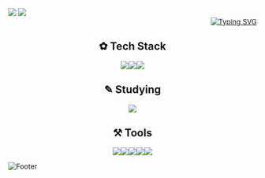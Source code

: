 
<img src="https://capsule-render.vercel.app/api?type=rounded&color=7BD1D2&height=100&width=1000&section=header&text=%E2%8A%B1My%20GitHub%20Profile%E2%8A%B0%20&fontSize=30&fontColor=FFFFFF&fontAlign=50" />


<img src="https://capsule-render.vercel.app/api?type=venom&color=ECEFF1&height=200&section=header&text=Hwang%20hye%20won&fontSize=70"/>

<div align="right">
<a href="https://git.io/typing-svg"><img src="https://readme-typing-svg.demolab.com?font=footlight MT light&pause=1000&random=false&width=435&lines=Hello,+World!" alt="Typing SVG" /></a>
</div>

<h2 align="center"> ✿ Tech Stack </h2>

<div align="center">
<img src="https://img.shields.io/badge/html5-91DDCF.svg?style=for-the-badge&logo=html5&logoColor=E34F26" /><img src="https://img.shields.io/badge/css3-F19ED2.svg?style=for-the-badge&logo=css3&logoColor=1572B6" /><img src="https://img.shields.io/badge/adobephotoshop-E8C5E5.svg?style=for-the-badge&logo=adobephotoshop&logoColor=31A8FF" />
</div>



<h2 align="center"> ✎ Studying  </h2>

<div align="center">
<img src="https://img.shields.io/badge/spring-F6F4EB.svg?style=for-the-badge&logo=spring&logoColor=1572B6" />
</div>


<h2 align="center"> ⚒ Tools  </h2>
<div align="center">
<img src="https://img.shields.io/badge/github-E0F7FA.svg?style=for-the-badge&logo=github&logoColor=181717" /><img src="https://img.shields.io/badge/eclipseide-D1C4E9.svg?style=for-the-badge&logo=eclipseide&logoColor=2C2255" /><img src="https://img.shields.io/badge/androidstudio-E0F2F1.svg?style=for-the-badge&logo=androidstudio&logoColor=3DDC84" /><img src="https://img.shields.io/badge/dbeaver-F7F9F2.svg?style=for-the-badge&logo=dbeaver&logoColor=382923" /><img src="https://img.shields.io/badge/sublimetext-EFEBE9.svg?style=for-the-badge&logo=sublimetext&logoColor=FF9800" />
</div>

![Footer](https://capsule-render.vercel.app/api?type=waving&color=0:ECEFF1,100:7BD1D2&height=200&section=footer)
